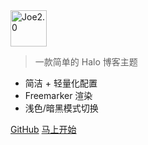 <img src="https://githubcdn.qiushaocloud.top/gh/qiushaocloud/halo-theme-joe2.0-qiu@master/source/img/logo.png" style="width:6vw;min-width:90px;" alt="Joe2.0">

<!-- # **Joe2.0** -->

> 一款简单的 Halo 博客主题

- 简洁 + 轻量化配置
- Freemarker 渲染
- 浅色/暗黑模式切换

[GitHub](https://github.com/qiushaocloud/halo-theme-joe2.0-qiu)
[马上开始](#readme)
